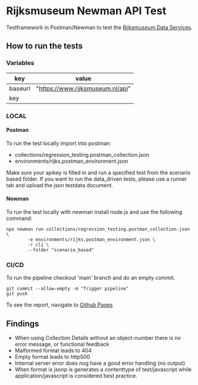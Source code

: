 # Rijksmuseum Newman API Test

Testframework in Postman/Newman to test the [Rijksmuseum Data Services](https://data.rijksmuseum.nl/docs/).

## How to run the tests ##

### Variables ###

| key      | value                            |
|----------|----------------------------------|
| baseurl  | "https://www.rijksmuseum.nl/api" |
| key      |                                  |


### LOCAL ### 

#### Postman ####

To run the test locally import into postman:
 - collections/regression_testing.postman_collection.json 
 - environments/rijks.postman_environment.json

Make sure your apikey is filled in and run a specified test from the scenario based folder. If you want to run the data_driven tests, please use a runner tab and upload the json testdata document. 

#### Newman #### 

To run the test locally with newman install node.js and use the following command:
```	  
npx newman run collections/regression_testing.postman_collection.json \
	    -e environments/rijks.postman_environment.json \
	    -r cli \
	    --folder "scenario_based"
```


### CI/CD ###

To run the pipeline checkout 'main' branch and do an empty commit.
```
git commit --allow-empty -m "Trigger pipeline"
git push
```
To see the report, navigate to [Github Pages](https://alebr001.github.io/rijksmuseum_api_assessment_pm/)


## Findings ##

* When using Collection Details without an object-number there is no error message, or functional feedback
* Malformed format leads to 404
* Empty format leads to http500 
* Internal server error does nog have a good error handling (no output)
* When format is jsonp is generates a contenttype of text/javascript while application/javascript is considered best practice. 